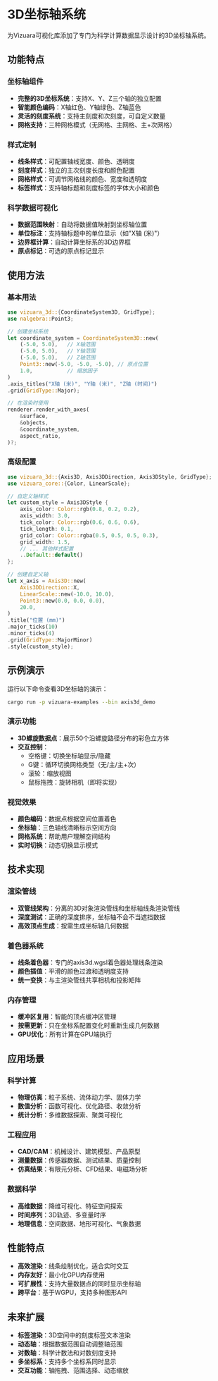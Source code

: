 # 3D坐标轴系统

为Vizuara可视化库添加了专门为科学计算数据显示设计的3D坐标轴系统。

## 功能特点

### 坐标轴组件
- **完整的3D坐标系统**：支持X、Y、Z三个轴的独立配置
- **智能颜色编码**：X轴红色、Y轴绿色、Z轴蓝色
- **灵活的刻度系统**：支持主刻度和次刻度，可自定义数量
- **网格支持**：三种网格模式（无网格、主网格、主+次网格）

### 样式定制
- **线条样式**：可配置轴线宽度、颜色、透明度
- **刻度样式**：独立的主次刻度长度和颜色配置
- **网格样式**：可调节网格线的颜色、宽度和透明度
- **标签样式**：支持轴标题和刻度标签的字体大小和颜色

### 科学数据可视化
- **数据范围映射**：自动将数据值映射到坐标轴位置
- **单位标注**：支持轴标题中的单位显示（如"X轴 (米)"）
- **边界框计算**：自动计算坐标系的3D边界框
- **原点标记**：可选的原点标记显示

## 使用方法

### 基本用法

```rust
use vizuara_3d::{CoordinateSystem3D, GridType};
use nalgebra::Point3;

// 创建坐标系统
let coordinate_system = CoordinateSystem3D::new(
    (-5.0, 5.0),   // X轴范围
    (-5.0, 5.0),   // Y轴范围
    (-5.0, 5.0),   // Z轴范围
    Point3::new(-5.0, -5.0, -5.0), // 原点位置
    1.0,           // 缩放因子
)
.axis_titles("X轴 (米)", "Y轴 (米)", "Z轴 (时间)")
.grid(GridType::Major);

// 在渲染时使用
renderer.render_with_axes(
    &surface,
    &objects,
    &coordinate_system,
    aspect_ratio,
)?;
```

### 高级配置

```rust
use vizuara_3d::{Axis3D, Axis3DDirection, Axis3DStyle, GridType};
use vizuara_core::{Color, LinearScale};

// 自定义轴样式
let custom_style = Axis3DStyle {
    axis_color: Color::rgb(0.8, 0.2, 0.2),
    axis_width: 3.0,
    tick_color: Color::rgb(0.6, 0.6, 0.6),
    tick_length: 0.1,
    grid_color: Color::rgba(0.5, 0.5, 0.5, 0.3),
    grid_width: 1.5,
    // ... 其他样式配置
    ..Default::default()
};

// 创建自定义轴
let x_axis = Axis3D::new(
    Axis3DDirection::X,
    LinearScale::new(-10.0, 10.0),
    Point3::new(0.0, 0.0, 0.0),
    20.0,
)
.title("位置 (mm)")
.major_ticks(10)
.minor_ticks(4)
.grid(GridType::MajorMinor)
.style(custom_style);
```

## 示例演示

运行以下命令查看3D坐标轴的演示：

```bash
cargo run -p vizuara-examples --bin axis3d_demo
```

### 演示功能
- **3D螺旋数据点**：展示50个沿螺旋路径分布的彩色立方体
- **交互控制**：
  - 空格键：切换坐标轴显示/隐藏
  - G键：循环切换网格类型（无/主/主+次）
  - 滚轮：缩放视图
  - 鼠标拖拽：旋转相机（即将实现）

### 视觉效果
- **颜色编码**：数据点根据空间位置着色
- **坐标轴**：三色轴线清晰标示空间方向
- **网格系统**：帮助用户理解空间结构
- **实时切换**：动态切换显示模式

## 技术实现

### 渲染管线
- **双管线架构**：分离的3D对象渲染管线和坐标轴线条渲染管线
- **深度测试**：正确的深度排序，坐标轴不会不当遮挡数据
- **高效顶点生成**：按需生成坐标轴几何数据

### 着色器系统
- **线条着色器**：专门的axis3d.wgsl着色器处理线条渲染
- **颜色插值**：平滑的颜色过渡和透明度支持
- **统一变换**：与主渲染管线共享相机和投影矩阵

### 内存管理
- **缓冲区复用**：智能的顶点缓冲区管理
- **按需更新**：只在坐标系配置变化时重新生成几何数据
- **GPU优化**：所有计算在GPU端执行

## 应用场景

### 科学计算
- **物理仿真**：粒子系统、流体动力学、固体力学
- **数值分析**：函数可视化、优化路径、收敛分析
- **统计分析**：多维数据探索、聚类可视化

### 工程应用
- **CAD/CAM**：机械设计、建筑模型、产品原型
- **测量数据**：传感器数据、测试结果、质量控制
- **仿真结果**：有限元分析、CFD结果、电磁场分析

### 数据科学
- **高维数据**：降维可视化、特征空间探索
- **时间序列**：3D轨迹、多变量时序
- **地理信息**：空间数据、地形可视化、气象数据

## 性能特点

- **高效渲染**：线条绘制优化，适合实时交互
- **内存友好**：最小化GPU内存使用
- **可扩展性**：支持大量数据点的同时显示坐标轴
- **跨平台**：基于WGPU，支持多种图形API

## 未来扩展

- **标签渲染**：3D空间中的刻度标签文本渲染
- **动态轴**：根据数据范围自动调整轴范围
- **对数轴**：科学计数法和对数刻度支持
- **多坐标系**：支持多个坐标系同时显示
- **交互功能**：轴拖拽、范围选择、动态缩放
